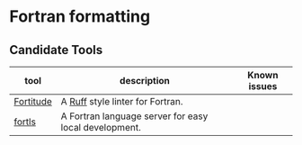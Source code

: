 # Fortran formatting

## Candidate Tools

| tool | description | Known issues |
| ---- | ----------- | ------------ |
| [Fortitude](./fortitude.md) | A [Ruff](https://docs.astral.sh/ruff/) style linter for Fortran. | |
| [fortls](./fortls.md) | A Fortran language server for easy local development. | |
